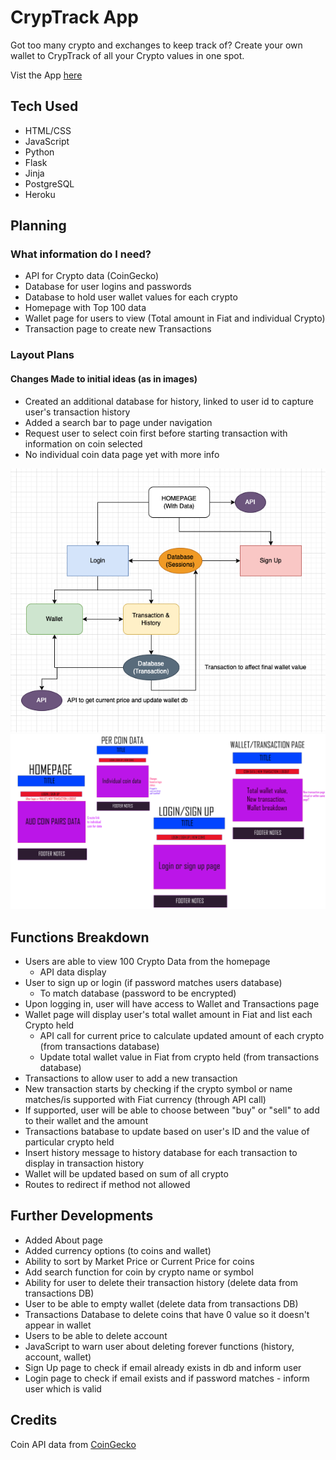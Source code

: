# CrypTrack App

Got too many crypto and exchanges to keep track of?
Create your own wallet to CrypTrack of all your Crypto values in one spot.

Vist the App [here](https://cryptrack-app.herokuapp.com/)

## Tech Used

-   HTML/CSS
-   JavaScript
-   Python
-   Flask
-   Jinja
-   PostgreSQL
-   Heroku

## Planning

### What information do I need?

-   API for Crypto data (CoinGecko)
-   Database for user logins and passwords
-   Database to hold user wallet values for each crypto
-   Homepage with Top 100 data
-   Wallet page for users to view (Total amount in Fiat and individual Crypto)
-   Transaction page to create new Transactions

### Layout Plans

#### Changes Made to initial ideas (as in images)

-   Created an additional database for history, linked to user id to capture user's transaction history
-   Added a search bar to page under navigation
-   Request user to select coin first before starting transaction with information on coin selected
-   No individual coin data page yet with more info

![Flow with database](https://github.com/elywelly/cryptrack-app/blob/main/static/Flowchart.png?raw=true)
![Pages needed](https://github.com/elywelly/cryptrack-app/blob/main/static/pages.png?raw=true)

## Functions Breakdown

-   Users are able to view 100 Crypto Data from the homepage
    -   API data display
-   User to sign up or login (if password matches users database)
    -   To match database (password to be encrypted)
-   Upon logging in, user will have access to Wallet and Transactions page
-   Wallet page will display user's total wallet amount in Fiat and list each Crypto held
    -   API call for current price to calculate updated amount of each crypto (from transactions database)
    -   Update total wallet value in Fiat from crypto held (from transactions database)
-   Transactions to allow user to add a new transaction
-   New transaction starts by checking if the crypto symbol or name matches/is supported with Fiat currency (through API call)
-   If supported, user will be able to choose between "buy" or "sell" to add to their wallet and the amount
-   Transactions batabase to update based on user's ID and the value of particular crypto held
-   Insert history message to history database for each transaction to display in transaction history
-   Wallet will be updated based on sum of all crypto
-   Routes to redirect if method not allowed

## Further Developments

-   Added About page
-   Added currency options (to coins and wallet)
-   Ability to sort by Market Price or Current Price for coins
-   Add search function for coin by crypto name or symbol
-   Ability for user to delete their transaction history (delete data from transactions DB)
-   User to be able to empty wallet (delete data from transactions DB)
-   Transactions Database to delete coins that have 0 value so it doesn't appear in wallet
-   Users to be able to delete account
-   JavaScript to warn user about deleting forever functions (history, account, wallet)
-   Sign Up page to check if email already exists in db and inform user
-   Login page to check if email exists and if password matches - inform user which is valid

## Credits

Coin API data from [CoinGecko](https://www.coingecko.com/en/api/documentation)
